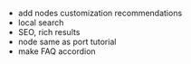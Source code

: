 - add nodes customization recommendations
- local search
- SEO, rich results
- node same as port tutorial
- make FAQ accordion
